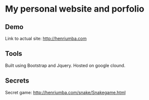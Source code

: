 # My personal website and porfolio

Demo
-----
Link to actual site: http://henriumba.com

Tools
-----
Built using Bootstrap and Jquery. Hosted on google clound.

Secrets
-------
Secret game: http://henriumba.com/snake/Snakegame.html

